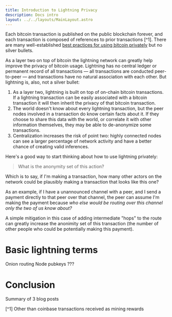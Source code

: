 ```yaml
---
title: Introduction to Lightning Privacy
description: Docs intro
layout: ../../layouts/MainLayout.astro
---
```


Each bitcoin transaction is published on the public blockchain forever, and each transaction is composed of references to prior transactions [^1]. There are many well-established [best practices for using bitcoin privately](https://bitcoin.org/en/protect-your-privacy) but no silver bullets.

As a layer two on top of bitcoin the lightning network can greatly help improve the privacy of bitcoin usage. Lightning has no central ledger or permanent record of all transactions — all transactions are conducted peer-to-peer — and transactions have no natural association with each other. But lightning is, also, not a silver bullet:

1. As a layer two, lightning is built on top of on-chain bitcoin transactions. If a lightning transaction can be easily associated with a bitcoin transaction it will then inherit the privacy of that bitcoin transaction.
2. The world doesn't know about every lightning transaction, but the peer nodes involved in a transaction do know certain facts about it. If they choose to share this data with the world, or correlate it with other information themselves, they may be able to de-anonymize some transactions.
3. Centralization increases the risk of point two: highly connected nodes can see a larger percentage of network activity and have a better chance of creating valid inferences.

Here's a good way to start thinking about how to use lightning privately:

> What is the anonymity set of this action?

Which is to say, if I'm making a transaction, how many other actors on the network could be plausibly making a transaction that looks like this one?

As an example, if I have a unannounced channel with a peer, and I send a payment directly to that peer over that channel, the peer can assume I'm making the payment because _who else would be routing over this channel only the two of us know about?_

A simple mitigation in this case of adding intermediate "hops" to the route can greatly increase the anonimity set of this transaction (the number of other people who could be potentially making this payment).

# Basic lightning terms

Onion routing
Node pubkeys
???

# Conclusion

Summary of 3 blog posts

[^1] Other than coinbase transactions received as mining rewards

